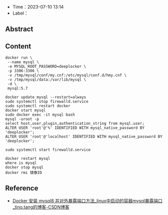 - Time：2023-07-10 13:14
- Label：

## Abstract

## Content

```shell
docker run \
 --name mysql \
 -e MYSQL_ROOT_PASSWORD=deeplocker \
 -p 3306:3306 \
 -v /tmp/mysql/conf/my.cnf:/etc/mysql/conf.d/hmy.cnf \
 -v /tmp/mysql/data:/var/lib/mysql \
 -d \
 mysql:5.7
```

```
docker update mysql --restart=always
sudo systemctl stop firewalld.service
sudo systemctl restart docker
docker start mysql
sudo docker exec -it mysql bash
mysql -uroot -p
select host,user,plugin,authentication_string from mysql.user;
ALTER USER 'root'@'%' IDENTIFIED WITH mysql_native_password BY 'deeplocker';
ALTER USER 'root'@'localhost' IDENTIFIED WITH mysql_native_password BY 'deeplocker';
```

```
sudo systemctl start firewalld.service
```

```
docker restart mysql
where is mysql
docker stop mysql
docker rmi 镜像ID
```

## Reference

- [Docker 安装 mysql8 并对外暴露端口方法_linux中启动的容器mysql暴露端口_tino.tang的博客-CSDN博客](https://blog.csdn.net/qq_36289377/article/details/124097436)
